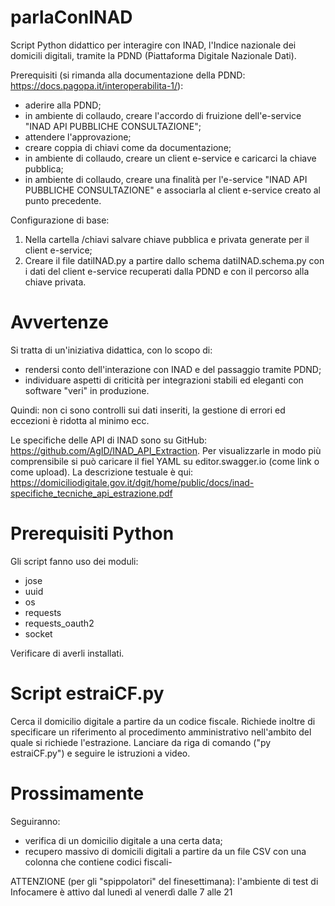 # parlaConINAD

Script Python didattico per interagire con INAD, l'Indice nazionale dei domicili digitali, tramite la PDND (Piattaforma Digitale Nazionale Dati).

Prerequisiti (si rimanda alla documentazione della PDND: https://docs.pagopa.it/interoperabilita-1/):
- aderire alla PDND;
- in ambiente di collaudo, creare l'accordo di fruizione dell'e-service "INAD API PUBBLICHE CONSULTAZIONE";
- attendere l'approvazione;
- creare coppia di chiavi come da documentazione;
- in ambiente di collaudo, creare un client e-service e caricarci la chiave pubblica;
- in ambiente di collaudo, creare una finalità per l'e-service "INAD API PUBBLICHE CONSULTAZIONE" e associarla al client e-service creato al punto precedente.

Configurazione di base:
1) Nella cartella /chiavi salvare chiave pubblica e privata generate per il client e-service;
2) Creare il file datiINAD.py a partire dallo schema datiINAD.schema.py con i dati del client e-service recuperati dalla PDND e con il percorso alla chiave privata.

# Avvertenze

Si tratta di un'iniziativa didattica, con lo scopo di:
- rendersi conto dell'interazione con INAD e del passaggio tramite PDND;
- individuare aspetti di criticità per integrazioni stabili ed eleganti con software "veri" in produzione.

Quindi: non ci sono controlli sui dati inseriti, la gestione di errori ed eccezioni è ridotta al minimo ecc.

Le specifiche delle API di INAD sono su GitHub: https://github.com/AgID/INAD_API_Extraction.
Per visualizzarle in modo più comprensibile si può caricare il fiel YAML su editor.swagger.io (come link o come upload).
La descrizione testuale è qui: https://domiciliodigitale.gov.it/dgit/home/public/docs/inad-specifiche_tecniche_api_estrazione.pdf

# Prerequisiti Python

Gli script fanno uso dei moduli:
- jose
- uuid
- os
- requests
- requests_oauth2
- socket
  
Verificare di averli installati.


# Script estraiCF.py

Cerca il domicilio digitale a partire da un codice fiscale. Richiede inoltre di specificare un riferimento al procedimento amministrativo nell'ambito del quale si richiede l'estrazione.
Lanciare da riga di comando ("py estraiCF.py") e seguire le istruzioni a video.

# Prossimamente
Seguiranno:
- verifica di un domicilio digitale a una certa data;
- recupero massivo di domicili digitali a partire da un file CSV con una colonna che contiene codici fiscali-

ATTENZIONE (per gli "spippolatori" del finesettimana): l'ambiente di test di Infocamere è attivo dal lunedì al venerdì dalle 7 alle 21
